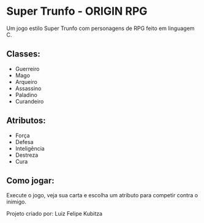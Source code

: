# Super Trunfo - ORIGIN RPG

Um jogo estilo Super Trunfo com personagens de RPG feito em linguagem C.

## Classes:
- Guerreiro
- Mago
- Arqueiro
- Assassino
- Paladino
- Curandeiro

## Atributos:
- Força
- Defesa
- Inteligência
- Destreza
- Cura

## Como jogar:
Execute o jogo, veja sua carta e escolha um atributo para competir contra o inimigo.


Projeto criado por: Luiz Felipe Kubitza
